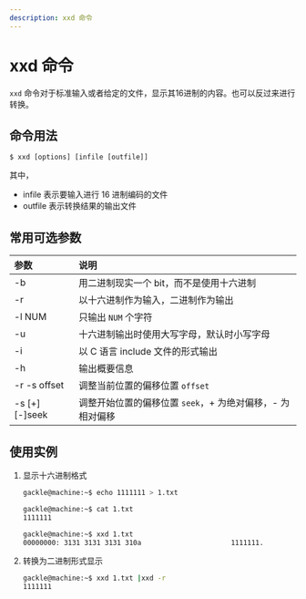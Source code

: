 ```yaml
---
description: xxd 命令
---
```


# xxd 命令

`xxd` 命令对于标准输入或者给定的文件，显示其16进制的内容。也可以反过来进行转换。

## 命令用法

``` shell
$ xxd [options] [infile [outfile]]
```

其中，
- infile 表示要输入进行 16 进制编码的文件
- outfile 表示转换结果的输出文件

## 常用可选参数

| 参数 | 说明 |
|:---|:---|
| -b | 用二进制现实一个 bit，而不是使用十六进制 |
| -r | 以十六进制作为输入，二进制作为输出 |
| -l NUM | 只输出 `NUM` 个字符 |
| -u | 十六进制输出时使用大写字母，默认时小写字母 |
| -i | 以 C 语言 include 文件的形式输出 |
| -h | 输出概要信息 |
| -r -s offset | 调整当前位置的偏移位置 `offset` |
| -s [+][-]seek | 调整开始位置的偏移位置 `seek`，+ 为绝对偏移，- 为相对偏移 |

## 使用实例
1. 显示十六进制格式
    ``` bash
    gackle@machine:~$ echo 1111111 > 1.txt

    gackle@machine:~$ cat 1.txt
    1111111

    gackle@machine:~$ xxd 1.txt
    00000000: 3131 3131 3131 310a                      1111111.
    ```
2. 转换为二进制形式显示
    ``` bash
    gackle@machine:~$ xxd 1.txt |xxd -r
    1111111
    ```